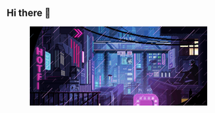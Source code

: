 ## Hi there 👋

<div align="center">
  <img src="assets/rolly_rocket_by_valenberg_d9y6rvp.gif" alt="Rolly Rocket Animation" width="400">
</div>

<!--
**1leozhao/1leozhao** is a ✨ _special_ ✨ repository because its `README.md` (this file) appears on your GitHub profile.

Here are some ideas to get you started:

- 🔭 I'm currently working on ...
- 🌱 I'm currently learning ...
- 👯 I'm looking to collaborate on ...
- 🤔 I'm looking for help with ...
- 💬 Ask me about ...
- 📫 How to reach me: ...
- 😄 Pronouns: ...
- ⚡ Fun fact: ...
-->
